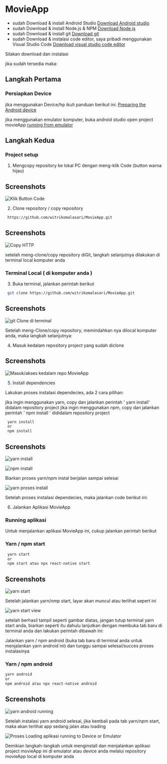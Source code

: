 # MovieApp

- sudah Download & install Android Studio [Download Android studio](https://developer.android.com/studio)
- sudah Download & install Node.js & NPM [Download Node.js](https://nodejs.org)
- sudah Download & install git [Download git](https://git-scm.com/downloads)
- sudah Download & instalasi code editor, saya pribadi menggunakan Visual Studio Code [Download visual studio code editor](https://code.visualstudio.com)

Silakan download dan instalasi

jika sudah tersedia maka:

## Langkah Pertama

### Persiapkan Device

jika menggunakan Device/hp ikuti panduan berikut ini:
[Preparing the Android device](https://reactnative.dev/docs/running-on-device)

jika menggunakan emulator komputer, buka android studio open project movieApp
[running from emulator](https://reactnative.dev/docs/environment-setup)

## Langkah Kedua

### Project setup

1. Mengcopy repository ke lokal PC dengan meng-klik Code (button warna hijau)

## Screenshots

![Klik Button Code](https://github.com/witrikomalasari/MovieApp/blob/Master/TestAplikasi/src/Documentasi/klikCode.png)

2. Clone repository / copy repository

```bash
 https://github.com/witrikomalasari/MovieApp.git
```

## Screenshots

![Copy HTTP](https://github.com/witrikomalasari/MovieApp/blob/Master/TestAplikasi/src/Documentasi/copyLinkHTTPS.png)

setelah meng-clone/copy repository diGit, langkah selanjutnya dilakukan di terminal local komputer anda

### Terminal Local ( di komputer anda )

3. Buka terminal, jalankan perintah berikut

```bash
 git clone https://github.com/witrikomalasari/MovieApp.git
```

## Screenshots

![git Clone di terminal](https://github.com/witrikomalasari/MovieApp/blob/Master/TestAplikasi/src/Documentasi/cloneProject.png)

Setelah meng-Clone/copy repository, memindahkan nya dilocal komputer anda, maka langkah selanjutnya:

4. Masuk kedalam repository project yang sudah diclone

## Screenshots

![Masuk/akses kedalam repo MovieApp](https://github.com/witrikomalasari/MovieApp/blob/Master/TestAplikasi/src/Documentasi/aksesRepoLocal.png)

5. Install dependencies

Lakukan proses instalasi dependecies, ada 2 cara pilihan:

jika ingin menggunakan yarn, copy dan jalankan perintah ' yarn install' didalam repository project
jika ingin menggunakan npm, copy dan jalankan perintah ' npm install ' dididalam repository project

```bash
 yarn install
 or
 npm install
```

## Screenshots

![yarn install](https://github.com/witrikomalasari/MovieApp/blob/Master/TestAplikasi/src/Documentasi/yarnInstal.png)

![npm install](https://github.com/witrikomalasari/MovieApp/blob/Master/TestAplikasi/src/Documentasi/nmpInstall.png)

Biarkan proses yarn/npm instal berjalan sampai selesai

![yarn proses install](https://github.com/witrikomalasari/MovieApp/blob/Master/TestAplikasi/src/Documentasi/yarnInstall2.png)

Setelah proses instalasi dependecies, maka jalankan code berikut ini:

6. Jalankan Aplikasi MovieApp

### Running aplikasi

Untuk menjalankan aplikasi MovieApp ini, cukup jalankan perintah berikut

### Yarn / npm start

```bash
 yarn start
 or
 npm start atau npx react-native start
```

## Screenshots

![yarn start](https://github.com/witrikomalasari/MovieApp/blob/Master/TestAplikasi/src/Documentasi/yarnStart2.png)

Setelah jalankan yarn/nmp start, layar akan muncul atau terlihat sepert ini

![yarn start view](https://github.com/witrikomalasari/MovieApp/blob/Master/TestAplikasi/src/Documentasi/yarnStart.png)

setelah berhasil tampil seperti gambar diatas, jangan tutup terminal yarn start anda, biarkan seperti itu dahulu
lanjutkan dengan membuka tab baru di terminal anda dan lakukan perintah dibawah ini:

Jalankan yarn / npm android (buka tab baru di terminal anda untuk menjalankan yarn android ini) dan tunggu sampai selesai/succes proses instalasinya

### Yarn / npm android

```bash
yarn android
or
npm android atau npx react-native android
```

## Screenshots

![yarn android running](https://github.com/witrikomalasari/MovieApp/blob/Master/TestAplikasi/src/Documentasi/yarnAndroid2.png)

Setelah instalasi yarn android selesai, jika kembali pada tab yarn/npm start, maka akan terlihat app sedang jalan atau loading

![Proses Loading aplikasi running to Device or Emulator](https://github.com/witrikomalasari/MovieApp/blob/Master/TestAplikasi/src/Documentasi/yarnLoadingApp.png)

Demikian langkah-langkah untuk menginstall dan menjalankan aplikasi project movieApp ini di emulator atau device anda melalui repository movieApp local di komputer anda
